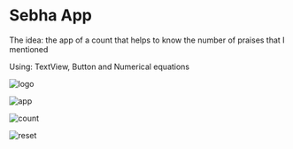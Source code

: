 # Sebha App
The idea: the app of a count that helps to know the number of praises that I mentioned

Using: TextView, Button and Numerical equations

![logo](https://user-images.githubusercontent.com/70321297/126921453-c9058b68-83a6-496b-bbb0-d83692839a55.jpeg)

![app](https://user-images.githubusercontent.com/70321297/126922090-ead4ce16-66e0-42f5-bcdc-84eee74bd65b.jpeg)

![count](https://user-images.githubusercontent.com/70321297/126922212-7201159f-c8be-477e-9b5c-d0aea962ca8f.jpeg)

![reset](https://user-images.githubusercontent.com/70321297/126922217-3bff4715-be4f-48a0-a643-6ecbd8aacc37.jpeg)
